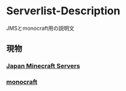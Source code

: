 # Serverlist-Description
JMSとmonocraft用の説明文

## 現物
### [Japan Minecraft Servers](https://minecraft.jp/servers/61657ef4d0215b7e6b000000)
### [monocraft](https://monocraft.net/servers/SMFZpthN5X9DZj4qiIcV)
